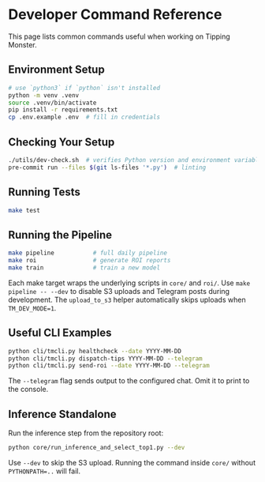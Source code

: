 # Developer Command Reference

This page lists common commands useful when working on Tipping Monster.

## Environment Setup

```bash
# use `python3` if `python` isn't installed
python -m venv .venv
source .venv/bin/activate
pip install -r requirements.txt
cp .env.example .env  # fill in credentials
```

## Checking Your Setup

```bash
./utils/dev-check.sh  # verifies Python version and environment variables
pre-commit run --files $(git ls-files '*.py')  # linting
```

## Running Tests

```bash
make test
```

## Running the Pipeline

```bash
make pipeline           # full daily pipeline
make roi                # generate ROI reports
make train              # train a new model
```

Each make target wraps the underlying scripts in `core/` and `roi/`.
Use `make pipeline -- --dev` to disable S3 uploads and Telegram posts during development. The `upload_to_s3` helper automatically skips uploads when `TM_DEV_MODE=1`.

## Useful CLI Examples

```bash
python cli/tmcli.py healthcheck --date YYYY-MM-DD
python cli/tmcli.py dispatch-tips YYYY-MM-DD --telegram
python cli/tmcli.py send-roi --date YYYY-MM-DD --telegram
```

The `--telegram` flag sends output to the configured chat. Omit it to print to the console.

## Inference Standalone

Run the inference step from the repository root:

```bash
python core/run_inference_and_select_top1.py --dev
```

Use `--dev` to skip the S3 upload.
Running the command inside `core/` without `PYTHONPATH=..` will fail.
